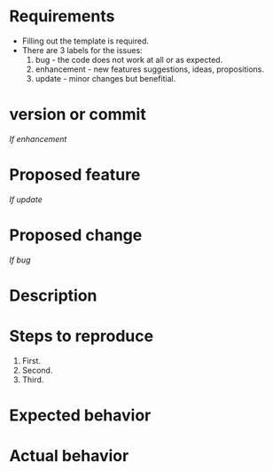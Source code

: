 # Requirements

- Filling out the template is required.
- There are 3 labels for the issues:
  1. bug - the code does not work at all or as expected.
  2. enhancement - new features suggestions, ideas, propositions.
  3. update - minor changes but benefitial.

# version or commit

*If enhancement*

# Proposed feature

*If update*

# Proposed change

*If bug*

# Description

# Steps to reproduce

1. First.
2. Second.
3. Third.

# Expected behavior

# Actual behavior
